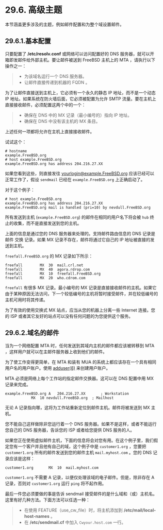 # 29.6. 高级主题

本节涵盖更多涉及的主题，例如邮件配置和为整个域设置邮件。

## 29.6.1.基本配置

只要配置了 **/etc/resolv.conf** 或网络可以访问配置好的 DNS 服务器，就可以开箱即发邮件给外部主机。要让邮件被送到 FreeBSD 主机上的 MTA ，请执行以下操作之一：

> - 为该域名运行一个 DNS 服务器。
> - 让邮件直接传递到机器的 FQDN 。

为了让邮件直接送到主机上，它必须有一个永久的静态 IP 地址，而不是一个动态 IP 地址。如果系统在防火墙后面，它必须被配置为允许 SMTP 流量。要在主机上直接接收邮件，必须配置这两个中的一个：

> - 确保在 DNS 中的 MX 记录（最小编号的）指向 IP 地址。
> - 确保在 DNS 中没有该主机的 MX 条目。

上述任何一项都将允许在主机上直接接收邮件。

试试这个：

```
# hostname
example.FreeBSD.org
# host example.FreeBSD.org
example.FreeBSD.org has address 204.216.27.XX
```

如果您看到这些，则直接发往 <yourlogin@example.FreeBSD.org> 应该已经可以正常工作了，假设 `sendmail` 已经在 `example.FreeBSD.org` 上正确启动了。

对于这个例子：

```
# host example.FreeBSD.org
example.FreeBSD.org has address 204.216.27.XX
example.FreeBSD.org mail is handled (pri=10) by nevdull.FreeBSD.org
```

所有发送到主机 (`example.FreeBSD.org`) 的邮件在相同的用户名下将会被 `hub` 终止的收集，而不是直接发送到您的主机。

上面的信息是通过您的 DNS 服务器来处理的。支持邮件路由信息的 DNS 记录是 邮件 交换 记录。如果 MX 记录不存在，邮件将通过它自己的 IP 地址被直接的发送到主机。

`freefall.FreeBSD.org` 的 MX 记录如下所示：

```
freefall		MX	30	mail.crl.net
freefall		MX	40	agora.rdrop.com
freefall		MX	10	freefall.FreeBSD.org
freefall		MX	20	who.cdrom.com
```

`freefall` 有很多 MX 记录。最小编号的 MX 记录是直接接收邮件的主机。如果它由于某种原因无法访问，下一个较低编号的主机将暂时接受邮件，并在较低编号的主机可用时将其传递。

为了有效的使用交换式 MX 站点，应当从您的机器上分离一些 Internet 连接。您的 ISP 或者其它友好的站点可以没有任何问题的为您提供这个服务。

## 29.6.2.域名的邮件

当为一个网络配置 MTA 时，任何发送到其域内主机的邮件都应该被转移到 MTA ，这样用户就可以在主邮件服务器上收到他们的邮件。

为了使工作变得更简单，在 MTA 和装有 MUA 的系统上都应该存在一个具有相同用户名的用户账户。使用 [adduser(8)](https://www.freebsd.org/cgi/man.cgi?query=adduser&sektion=8&format=html) 来创建用户账户。

MTA 必须是网络上每个工作站的指定邮件交换器。这可以在 DNS 配置中用 MX 记录来完成。

```
example.FreeBSD.org	A	204.216.27.XX		; Workstation
			MX	10 nevdull.FreeBSD.org	; Mailhost
```

无论 A 记录指向哪，这将为工作站重新定位到邮件主机。邮件将被发送到 MX 主机。

您不能自己这样做除非您运行着一个 DNS 服务器。如果不是这样，或者不能运行您自己的 DNS 服务器，告诉您的 ISP 或者给您提供 DNS 服务的人。

如果您正在使用虚拟邮件主机，下面的信息将会对您有用。在这个例子里，我们假定您有一个客户并且他有自己的域，这个例子中是 `customer1.org` ，您要把 `customer1.org` 所有的邮件发送到您的邮件主机 `mail.myhost.com` 。您的 DNS 记录应该是这样：

```
customer1.org		MX	10	mail.myhost.com
```

`customer1.org` 不需要 A 记录，以便仅处理该域的电子邮件。但是，除非存在 A 记录，否则对 `customer1.org` 运行 `ping` 将不起作用。

最后一件您必须要做的事是告诉 sendmail 接受邮件的是什么域和（或）主机名。这里有好几种方法。下面方法可以任选一种：

> - 在使用 FEATURE（use_cw_file）时，将主机添加到 **/etc/mail/local-host-names** 。
> - 在 **/etc/sendmail.cf** 中加入 `Cwyour.host.com` 一行。
